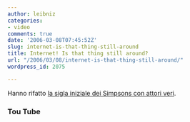 ```yaml
---
author: leibniz
categories:
- video
comments: true
date: '2006-03-08T07:45:52Z'
slug: internet-is-that-thing-still-around
title: Internet! Is that thing still around?
url: "/2006/03/08/internet-is-that-thing-still-around/"
wordpress_id: 2075

---
```

Hanno rifatto [la sigla iniziale dei Simpsons con attori veri](https://youtube.com/watch?v=49IDp76kjPw).


### Tou Tube

